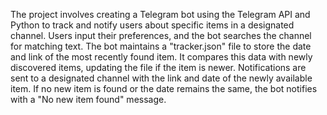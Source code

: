 
The project involves creating a Telegram bot using the Telegram API and Python to track and notify users about specific items in a designated channel. 
Users input their preferences, and the bot searches the channel for matching text. 
The bot maintains a "tracker.json" file to store the date and link of the most recently found item. 
It compares this data with newly discovered items, updating the file if the item is newer. 
Notifications are sent to a designated channel with the link and date of the newly available item.
If no new item is found or the date remains the same, the bot notifies with a "No new item found" message.

